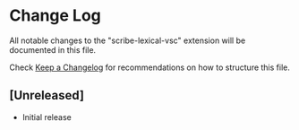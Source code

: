 # Change Log

All notable changes to the "scribe-lexical-vsc" extension will be documented in this file.

Check [Keep a Changelog](http://keepachangelog.com/) for recommendations on how to structure this file.

## [Unreleased]

- Initial release